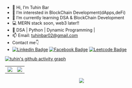 - 👋 Hi, I’m Tuhin Bar 
- 👀 I’m interested in BlockChain Development(dApps,deFi)
- 🌱 I’m currently learning DSA & BlockChain Development
- 💻 MERN stack soon, web3 later!!
- 💞️ DSA | Python | Dynamic Programming | 
- 📫 Email: tuhinbar02@gmail.com
- Contact me👇
- [![Linkedin Badge](https://img.shields.io/badge/LinkedIn-0077B5?style=for-the-badge&logo=Linkedin&logoColor=white&link=https://www.linkedin.com/in/tuhin-bar-935a66217/)](https://www.linkedin.com/in/tuhin-bar-935a66217/)  [![Facebook Badge](https://img.shields.io/badge/Facebook-1877F2?style=for-the-badge&logo=facebook&logoColor=white&link=https://www.facebook.com/I.me.79)](https://www.facebook.com/I.me.79)  [![Leetcode Badge](https://img.shields.io/badge/-LeetCode-FFA116?style=for-the-badge&logo=LeetCode&logoColor=black&link=https://leetcode.com/TuhinBar/)](https://leetcode.com/TuhinBar/)

<!---
TuhinBar/TuhinBar is a special repository because its `README.md` (this file) appears on your GitHub profile.
You can click the Preview link. This can be updated with many more sheilds and graphs.
--->

[![tuhin's github activity graph](https://activity-graph.herokuapp.com/graph?username=TuhinBar&theme=green)](https://github.com/TuhinBar/github-readme-activity-graph)

<table>
<tr>
<td>
<img src="https://github-readme-stats.vercel.app/api?username=TuhinBar&include_all_commits=true&count_private=true&show_icons=true&line_height=20&theme=tokyonight"/>
<td><img src="https://github-readme-stats.vercel.app/api/top-langs?username=TuhinBar&show_icons=true&locale=en&layout=compact&theme=tokyonight" />
</td>
</tr>
</table>
<p align="center">
<img align="center" src="http://github-readme-streak-stats.herokuapp.com?user=TuhinBar&theme=prussian"/>
</p>
